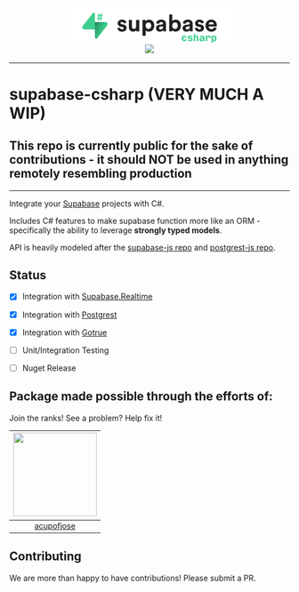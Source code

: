 <p align="center">
<img width="300" src=".github/supabase-csharp.png"/>
<br/>
<img src="https://github.com/supabase/supabase-csharp/workflows/Build%20And%20Test/badge.svg"/>
</p>

---

# supabase-csharp (**VERY MUCH A WIP**)

## This repo is currently public for the sake of contributions - it should NOT be used in anything remotely resembling production

---

Integrate your [Supabase](https://supabase.io) projects with C#.

Includes C# features to make supabase function more like an ORM - specifically the ability to leverage **strongly typed models**.

API is heavily modeled after the [supabase-js repo](https://github.com/supabase/supabase-js) and [postgrest-js repo](https://github.com/supabase/postgrest-js).

## Status

- [x] Integration with [Supabase.Realtime](https://github.com/supabase/realtime-csharp)
- [x] Integration with [Postgrest](https://github.com/supabase/postgrest-csharp)
- [x] Integration with [Gotrue](https://github.com/supabase/supabase-csharp)
- [ ] Unit/Integration Testing
- [ ] Nuget Release


## Package made possible through the efforts of:

Join the ranks! See a problem? Help fix it!

| <img src="https://github.com/acupofjose.png" width="150" height="150"> |
| :--------------------------------------------------------------------: |
|              [acupofjose](https://github.com/acupofjose)               |

## Contributing

We are more than happy to have contributions! Please submit a PR.
